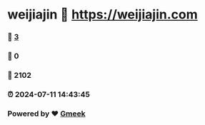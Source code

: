 # weijiajin :link: https://weijiajin.com 
### :page_facing_up: [3](https://weijiajin.com/tag.html) 
### :speech_balloon: 0 
### :hibiscus: 2102 
### :alarm_clock: 2024-07-11 14:43:45 
### Powered by :heart: [Gmeek](https://github.com/Meekdai/Gmeek)
